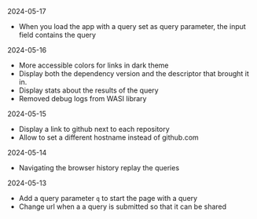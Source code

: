 2024-05-17

- When you load the app with a query set as query parameter,
  the input field contains the query

2024-05-16

- More accessible colors for links in dark theme
- Display both the dependency version and the descriptor
  that brought it in.
- Display stats about the results of the query
- Removed debug logs from WASI library

2024-05-15

- Display a link to github next to each repository
- Allow to set a different hostname instead of github.com

2024-05-14

- Navigating the browser history replay the queries

2024-05-13

- Add a query parameter `q` to start the page with a query
- Change url when a a query is submitted so that it can be shared
